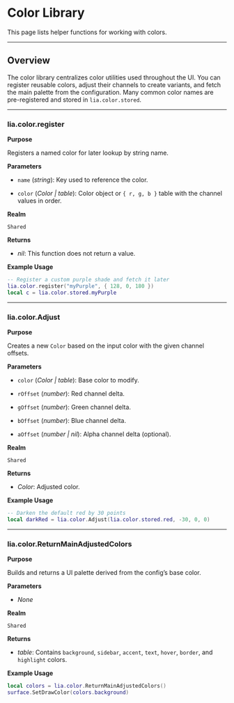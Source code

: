 # Color Library

This page lists helper functions for working with colors.

---

## Overview

The color library centralizes color utilities used throughout the UI. You can register reusable colors, adjust their channels to create variants, and fetch the main palette from the configuration. Many common color names are pre-registered and stored in `lia.color.stored`.

---

### lia.color.register

**Purpose**

Registers a named color for later lookup by string name.

**Parameters**

* `name` (*string*): Key used to reference the color.

* `color` (*Color | table*): Color object or `{ r, g, b }` table with the channel values in order.

**Realm**

`Shared`

**Returns**

* *nil*: This function does not return a value.

**Example Usage**

```lua
-- Register a custom purple shade and fetch it later
lia.color.register("myPurple", { 128, 0, 180 })
local c = lia.color.stored.myPurple
```
---

### lia.color.Adjust

**Purpose**

Creates a new `Color` based on the input color with the given channel offsets.

**Parameters**

* `color` (*Color | table*): Base color to modify.

* `rOffset` (*number*): Red channel delta.

* `gOffset` (*number*): Green channel delta.

* `bOffset` (*number*): Blue channel delta.

* `aOffset` (*number | nil*): Alpha channel delta (optional).

**Realm**

`Shared`

**Returns**

* *Color*: Adjusted color.

**Example Usage**

```lua
-- Darken the default red by 30 points
local darkRed = lia.color.Adjust(lia.color.stored.red, -30, 0, 0)
```
---

### lia.color.ReturnMainAdjustedColors

**Purpose**

Builds and returns a UI palette derived from the config’s base color.

**Parameters**

* *None*

**Realm**

`Shared`

**Returns**

* *table*: Contains `background`, `sidebar`, `accent`, `text`, `hover`, `border`, and `highlight` colors.

**Example Usage**

```lua
local colors = lia.color.ReturnMainAdjustedColors()
surface.SetDrawColor(colors.background)
```
